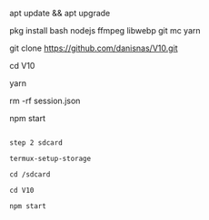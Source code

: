 apt update && apt upgrade

pkg install bash nodejs ffmpeg libwebp git mc yarn

git clone https://github.com/danisnas/V10.git

cd V10

yarn

rm -rf session.json

npm start

```

step 2 sdcard

termux-setup-storage

cd /sdcard

cd V10

npm start
